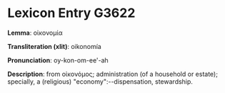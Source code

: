 # Lexicon Entry G3622

**Lemma**: οἰκονομία

**Transliteration (xlit)**: oikonomía

**Pronunciation**: oy-kon-om-ee'-ah

**Description**:
from οἰκονόμος; administration (of a household or estate); specially, a (religious) "economy":--dispensation, stewardship.
